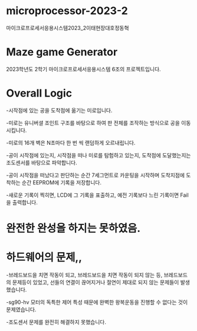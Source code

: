 # microprocessor-2023-2
마이크로프로세서응용시스템2023_2이태현장대호정동혁

# Maze game Generator
2023학년도 2학기 마이크로프로세서응용시스템 6조의 프로젝트입니다.

# Overall Logic
-시작점에 있는 공을 도착점에 옮기는 미로입니다.

-미로는 유니버셜 조인트 구조를 바탕으로 하여 판 전체를 조작하는 방식으로 공을 이동 시킵니다.

-미로의 16개 벽은 N초마다 한 번 씩 랜덤하게 오르내립니다.

-공이 시작점에 있는지, 시작점을 떠나 미로를 탐험하고 있는지, 도착점에 도달했는지는 조도센서를 바탕으로 파악합니다.

-공이 시작점을 떠났다고 판단하는 순간 7세그먼트로 카운팅을 시작하며 도착지점에 도착하는 순간 EEPROM에 기록을 저장합니다.

-새로운 기록이 찍히면, LCD에 그 기록을 표출하고, 예전 기록보다 느린 기록이면 Fail을 출력합니다.

# 완전한 완성을 하지는 못하였음. 

# 하드웨어의 문제,, 
-브레드보드을 치면 작동이 되고, 브레드보드을 치면 작동이 되지 않는 등, 브레드보드의 문제등이 있었고,
선들의 연결이 끊어지거나 절연이 제대로 되지 않는 문제들이 발생했습니다.

-sg90-hv 모터의 독특한 제어 특성 때문에 완벽한 왕복운동을 진행할 수 없다는 것이 문제였습니다.

-조도센서 문제를 완전히 해결하지 못했습니다.
